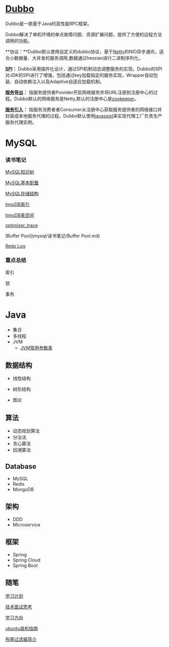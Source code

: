 



# [Dubbo](dubbo/Dubbo.md)

Dubbo是一款基于Java的高性能RPC框架。

Dubbo解决了单机环境的单点故障问题、资源扩展问题，提供了方便的远程方法调用的功能。

**协议：**Dubbo默认使用自定义的dubbo协议，基于[Netty](dubbo/dubbo-netty入门.md)的NIO异步通讯，适合小数据量、大并发的服务调用,数据通过hessian进行二进制序列化。

**[SPI](dubbo/dubbo-SPI.md)：** Dubbo采用插件化设计，通过SPI机制动态调整服务的实现。Dubbo的SPI对JDK的SPI进行了增强，包括通过key加载指定的服务实现，Wrapper自动包装、自动依赖注入以及Adaptive自适应加载机制。

**[服务导出](dubbo/dubbo-服务导出.md)：** 指服务提供者Provider开启网络服务并将URL注册到注册中心的过程。Dubbo默认的网络服务是Netty,默认的注册中心是[zookeeper](dubbo/dubbo-zookeeper.md)。

**[服务引入](dubbo/dubbo-服务引入.md)：** 指服务消费者者Consumer从注册中心获取服务提供者的网络接口并封装成本地服务代理的过程。Dubbo默认使用[javassist](dubbo/dubbo-javassist.md)来实现代理工厂负责生产服务代理实例。



# MySQL

### 读书笔记

[MySQL知识树](mysql/MySQL知识树.md)

[MySQL基本配置](mysql/读书笔记/MySQL基本配置.md)

[MySQL存储结构](mysql/读书笔记/MySQL存储结构.md)

[InnoDB索引](mysql/读书笔记/InnoDB索引.md)

[InnoDB表空间](mysql/读书笔记/InnoDB表空间.md)

[optimizer_trace](mysql/读书笔记/optimizer_trace.md)

[Buffer Pool](mysql/读书笔记/Buffer Pool.md)

[Redo Log](mysql/读书笔记/Redo_Log.md)

### 重点总结

索引

锁

事务

# Java

- 集合
- 多线程
- JVM
  - [JVM常用参数表](jvm/JVM常用参数表.md)

## 数据结构

- 线性结构

- 树形结构

- 图论

## 算法
- 动态规划算法
- 分治法
- 贪心算法
- 回溯算法

## Database

- MySQL
- Redis
- MongoDB

## 架构

- DDD
- Microservice

## 框架
- Spring
- Spring Cloud
- Spring Boot 



## 随笔

[学习计划](随笔/学习计划.md)

[技术面试思考](随笔/技术面试思考.md)

[学习方向](随笔/学习方向.md)

[ubuntu装机指南](linux/ubuntu装机指南.md)

[布隆过滤器简介](redis/布隆过滤器简介.md)